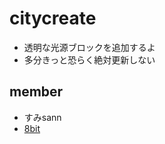 # citycreate
- 透明な光源ブロックを追加するよ
- 多分きっと恐らく絶対更新しない
## member
- すみsann
- [8bit](https://mobile.twitter.com/8bitJP)
